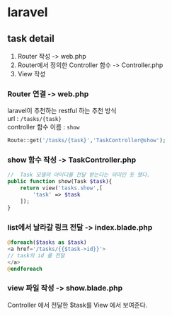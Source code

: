 # laravel

## task detail

1. Router 작성 -> web.php
2. Router에서 정의한 Controller 함수 -> Controller.php
3. View 작성

### Router 연결 -> web.php

laravel이 추천하는 restful 하는 추천 방식  
url : `/tasks/{task}`  
controller 함수 이름 : `show`

```php
Route::get('/tasks/{task}','TaskController@show');
```

### show 함수 작성 -> TaskController.php

```php
//  Task 모델의 아이디를 전달 받는다는 의미인 듯 했다.
public function show(Task $task){
    return view('tasks.show',[
        'task' => $task
    ]);
}
```

### list에서 날라갈 링크 전달 -> index.blade.php

```php
@foreach($tasks as $task)
<a href='/tasks/{{$task->id}}'>
// task의 id 를 전달
</a>
@endforeach
```

### view 파일 작성 -> show.blade.php

Controller 에서 전달한 \$task를 View 에서 보여준다.
